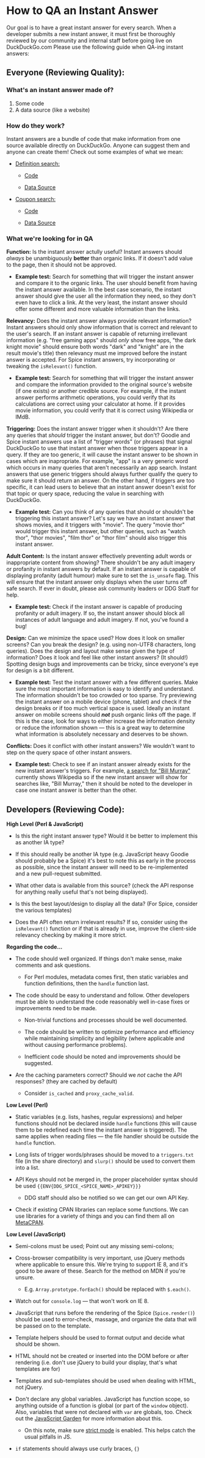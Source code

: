 # How to QA an Instant Answer

Our goal is to have a great instant answer for every search. When a developer submits a new instant answer, it must first be thoroughly reviewed by our community and internal staff before going live on DuckDuckGo.com
Please use the following guide when QA-ing instant answers:

## Everyone (Reviewing Quality):

### What's an instant answer made of?

1. Some code
2. A data source (like a website)

### How do they work?

Instant answers are a bundle of code that make information from one source available directly on DuckDuckGo. Anyone can suggest them and anyone can create them!
Check out some examples of what we mean:

- [Definition search:](https://duckduckgo.com/?q=define+hello)

	- [Code](https://github.com/duckduckgo/zeroclickinfo-spice/blob/master/share/spice/dictionary/definition/dictionary_definition.js)

	- [Data Source](https://www.wordnik.com/)

- [Coupon search:](https://duckduckgo.com/?q=running+shoes+coupons)

	- [Code](https://github.com/duckduckgo/zeroclickinfo-spice/blob/master/share/spice/coupon_mountain/coupon_mountain.js)

	- [Data Source](http://www.couponmountain.com/)

### What we're looking for in QA

**Function:** Is the instant answer actully useful?
Instant answers should *always* be unambiguously **better** than organic links. If it doesn't add value to the page, then it should not be approved.

- **Example test:** Search for something that will trigger the instant answer and compare it to the organic links. The user should benefit from having the instant answer available. In the best case scenario, the instant answer should give the user all the information they need, so they don't even have to click a link. At the very least, the instant answer should offer some different and more valuable information than the links.


**Relevancy:** Does the instant answer always provide relevant information?
Instant answers should only show information that is correct and relevant to the user's search. If an instant answer is capable of returning irrellevant information (e.g. "free gaming apps" should *only* show free apps, "the dark knight movie" should ensure both words "dark" and "knight" are in the result movie's title) then relevancy must me improved before the instant answer is accepted. For Spice instant answers, try incorporating or tweaking the `isRelevant()` function.

- **Example test:** Search for something that will trigger the instant answer and compare the information provided to the original source's website (if one exists) or another credible source. For example, if the instant answer performs arithmetic operations, you could verify that its calculations are correct using your calculator at home. If it provides movie information, you could verify that it is correct using Wikipedia or IMdB.


**Triggering:** Does the instant answer trigger when it shouldn't? Are there any queries that *should* trigger the instant answer, but don't?
Goodie and Spice instant answers use a list of "trigger words" (or phrases) that signal DuckDuckGo to use that instant answer when those triggers appear in a query. If they are too generic, it will cause the instant answer to be shown in cases which are inapropriate. For example, "app" is a very generic word which occurs in many queries that aren't necessarily an app search. Instant answers that use generic triggers should always further qualify the query to make sure it should return an answer. On the other hand, if triggers are too specific, it can lead users to believe that an instant answer doesn't exist for that topic or query space, reducing the value in searching with DuckDuckGo.

- **Example test:** Can you think of any queries that should or shouldn't be triggering this instant answer? Let's say we have an instant answer that shows movies, and it triggers with "movie". The query "movie thor" would trigger this instant answer, but other queries, such as "watch thor", "thor movies", "film thor" or "thor film" should also trigger this instant answer.


**Adult Content:**
Is the instant answer effectively preventing adult words or inappropriate content from showing? There shouldn't be any adult imagery or profanity in instant answers by default. If an instant answer is capable of displaying profanity (adult humour) make sure to set the `is_unsafe` flag. This will ensure that the instant answer only displays when the user turns off safe search. If ever in doubt, please ask community leaders or DDG Staff for help.

- **Example test:** Check if the instant answer is capable of producing profanity or adult imagery. If so, the instant answer should block all instances of adult language and adult imagery. If not, you've found a bug! 


**Design:**
Can we minimize the space used? How does it look on smaller screens? Can you break the design? (e.g. using non-UTF8 characters, long queries). Does the design and layout make sense given the type of information? Does it look and feel like other instant answers? (It should!) Spotting design bugs and improvements can be tricky, since everyone's eye for design is a bit different.

- **Example test:** Test the instant answer with a few different queries. Make sure the most important information is easy to identify and understand. The information shouldn't be too crowded or too sparse. Try previewing the instant answer on a mobile device (phone, tablet) and check if the design breaks or if too much vertical space is used. Ideally an instant answer on mobile screens should ***not*** push organic links off the page. If this is the case, look for ways to either increase the information density or reduce the information shown &mdash; this is a great way to determine what information is absolutely necessary and deserves to be shown.


**Conflicts:**
Does it conflict with other instant answers? We wouldn't want to step on the query space of other instant answers.

- **Example test:** Check to see if an instant answer already exists for the new instant answer's triggers. For example, [a search for "Bill Murray"](https://duckduckgo.com/?q=bill+murray) currently shows Wikipedia  so if the new instant answer will show for searches like, "Bill Murray," then it should be noted to the developer in case one instant answer is better than the other.


## Developers (Reviewing Code):

**High Level (Perl & JavaScript)**

- Is this the right instant answer type? Would it be better to implement this as another IA type?

- If this should really be another IA type (e.g. JavaScript heavy Goodie should probably be a Spice) it's best to note this as early in the process as possible, since the instant answer will need to be re-implemented and a new pull-request submitted.

- What other data is available from this source? (check the API response for anything really useful that's not being displayed).

- Is this the best layout/design to display all the data? (For Spice, consider the various templates)

- Does the API often return irrelevant results? If so, consider using the `isRelevant()` function or if that is already in use, improve the client-side relevancy checking by making it more strict.

**Regarding the code...**

- The code should well organized. If things don't make sense, make comments and ask questions.

	- For Perl modules, metadata comes first, then static variables and function definitions, then the `handle` function last.

- The code should be easy to understand and follow. Other developers must be able to understand the code reasonably well in-case fixes or improvements need to be made.

	- Non-trivial functions and processes should be well documented.

	- The code should be written to optimize performance and efficiency while maintaining simplicity and legibility (where applicable and without causing performance problems).

	- Inefficient code should be noted and improvements should be suggested.

- Are the caching parameters correct? Should we *not* cache the API responses? (they are cached by default)

	- Consider `is_cached` and `proxy_cache_valid`.

**Low Level (Perl)**

- Static variables (e.g. lists, hashes, regular expressions) and helper functions should not be declared inside `handle` functions (this will cause them to be redefined each time the instant answer is triggered). The same applies when reading files &mdash; the file handler should be outside the `handle` function.

- Long lists of trigger words/phrases should be moved to a `triggers.txt` file (in the share directory) and `slurp()` should be used to convert them into a list.

- API Keys should not be merged in, the proper placeholder syntax should be used `{{ENV{DDG_SPICE_<SPICE_NAME>_APIKEY}}}`

	- DDG staff should also be notified so we can get our own API Key.

- Check if existing CPAN libraries can replace some functions. We can use libraries for a variety of things and you can find them all on [MetaCPAN](https://metacpan.org/).

**Low Level (JavaScript)**

- Semi-colons must be used; Point out any missing semi-colons;

- Cross-browser compatibility is very important, use jQuery methods where applicable to ensure this. We're trying to support IE 8, and it's good to be aware of these. Search for the method on MDN if you're unsure.

	- E.g. `Array.prototype.forEach()` should be replaced with `$.each()`.

- Watch out for `console.log` &mdash; that won't work on IE 8.

- JavaScript that runs before the rendering of the Spice (`Spice.render()`) should be used to error-check, massage, and organize the data that will be passed on to the template.

- Template helpers should be used to format output and decide what should be shown.

- HTML should not be created or inserted into the DOM before or after rendering (i.e. don't use jQuery to build your display, that's what templates are for)

- Templates and sub-templates should be used when dealing with HTML, not jQuery.

- Don't declare any global variables. JavaScript has function scope, so anything outside of a function is global (or part of the `window` object). Also, variables that were not declared with `var` are globals, too. Check out the [JavaScript Garden](http://bonsaiden.github.io/JavaScript-Garden/#function.general) for more information about this.

	- On this note, make sure [strict mode](https://developer.mozilla.org/en-US/docs/Web/JavaScript/Reference/Functions_and_function_scope/Strict_mode?redirectlocale=en-US&redirectslug=JavaScript%2FReference%2FFunctions_and_function_scope%2FStrict_mode) is enabled. This helps catch the usual pitfalls in JS.

- `if` statements should always use curly braces, `{}`
